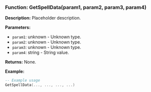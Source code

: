 ### Function: GetSpellData(param1, param2, param3, param4)

**Description:**
Placeholder description.

**Parameters:**
- `param1`: unknown - Unknown type.
- `param2`: unknown - Unknown type.
- `param3`: unknown - Unknown type.
- `param4`: string - String value.

**Returns:** None.

**Example:**

```lua
-- Example usage
GetSpellData(..., ..., ..., ...)
```

